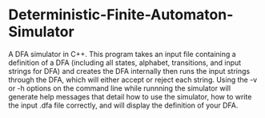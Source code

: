 # Deterministic-Finite-Automaton-Simulator
A DFA simulator in C++. This program takes an input file containing a definition of a DFA (including all states, alphabet, 
transitions, and input strings for DFA) and creates the DFA internally then runs the input strings through the DFA, which will 
either accept or reject each string.
Using the -v or -h options on the command line while runnning the simulator will generate help messages that detail how to use the
simulator, how to write the input .dfa file correctly, and will display the definition of your DFA.
